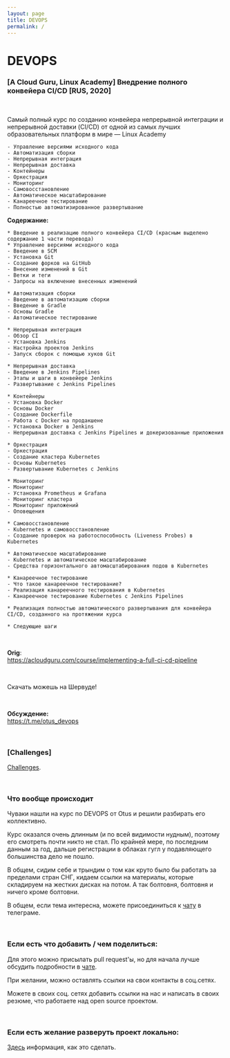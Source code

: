 ```yaml
---
layout: page
title: DEVOPS
permalink: /
---
```


# DEVOPS


 ### [A Cloud Guru, Linux Academy] Внедрение полного конвейера CI/CD [RUS, 2020]

<br/>

Самый полный курс по созданию конвейера непрерывной интеграции и непрерывной доставки (CI/CD) от одной из самых лучших образовательных платформ в мире — Linux Academy

```
- Управление версиями исходного кода
- Автоматизация сборки
- Непрерывная интеграция
- Непрерывная доставка
- Контейнеры
- Оркестрация
- Мониторинг
- Самовосстановление
- Автоматическое масштабирование
- Канареечное тестирование
- Полностью автоматизированное развертывание
```

**Содержание:**

```
* Введение в реализацию полного конвейера CI/CD (красным выделено содержание 1 части перевода)
* Управление версиями исходного кода
- Введение в SCM
- Установка Git
- Создание форков на GitHub
- Внесение изменений в Git
- Ветки и теги
- Запросы на включение внесенных изменений​

* Автоматизация сборки
- Введение в автоматизацию сборки
- Введение в Gradle
- Основы Gradle
- Автоматическое тестирование​

* Непрерывная интеграция
- Обзор CI
- Установка Jenkins
- Настройка проектов Jenkins
- Запуск сборок с помощью хуков Git​

* Непрерывная доставка
- Введение в Jenkins Pipelines
- Этапы и шаги в конвейере Jenkins
- Развертывание с Jenkins Pipelines​

* Контейнеры
- Установка Docker
- Основы Docker
- Создание Dockerfile
- Работа с Docker на продакшене
- Установка Docker в Jenkins
- Непрерывная доставка с Jenkins Pipelines и докеризованные приложения​

* Оркестрация
- Оркестрация
- Создание кластера Kubernetes
- Основы Kubernetes
- Развертывание Kubernetes с Jenkins​

* Мониторинг
- Мониторинг
- Установка Prometheus и Grafana
- Мониторинг кластера
- Мониторинг приложений
- Оповещения​

* Самовосстановление
- Kubernetes и самовосстановление
- Создание проверок на работоспособность (Liveness Probes) в Kubernetes​

* Автоматическое масштабирование
- Kubernetes и автоматическое масштабирование
- Средства горизонтального автомасштабирования подов в Kubernetes​

* Канареечное тестирование
- Что такое канареечное тестирование?
- Реализация канареечного тестирования в Kubernetes
- Канареечное тестирование Kubernetes с Jenkins Pipelines​

* Реализация полностью автоматического развертывания для конвейера CI/CD, созданного на протяжении курса

* Следующие шаги
```

<br/>

**Orig**:  
https://acloudguru.com/course/implementing-a-full-ci-cd-pipeline


<br/>

Скачать можешь на Шервуде!

<br/>

**Обсуждение:**  
https://t.me/otus_devops


<br/>

### [Challenges] 

<a href="/challenges/">Challenges</a>.


<br/>

### Что вообще происходит

Чуваки нашли на курс по DEVOPS от Otus и решили разбирать его коллективно.

Курс оказался очень длинным (и по всей видимости нудным), поэтому его смотреть почти никто не стал. По крайней мере, по последним данным за год, дальше регистрации в облаках гугл у подавляющего большинства дело не пошло.

В общем, сидим себе и трындим о том как круто было бы работать за пределами стран СНГ, кидаем ссылки на материалы, которые складируем на жестких дисках на потом. А так болтовня, болтовня и ничего кроме болтовни.

В общем, если тема интересна, можете присоединиться к <a href="/chat/">чату</a> в телеграме.

<br/>

### Если есть что добавить / чем поделиться:

Для этого можно присылать pull request'ы, но для начала лучше обсудить подробности в <a href="/chat/">чате</a>.

При желании, можно оставлять ссылки на свои контакты в соц.сетях.

Можете в своих соц. сетях добавить ссылки на нас и написать в своих резюме, что работаете над open source проектом.

<br/>

### Если есть желание разверуть проект локально:

[Здесь](/devops/docker/itsimple/) информация, как это сделать.
